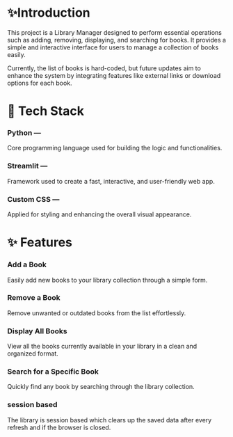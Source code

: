 # ✨Introduction
This project is a Library Manager designed to perform essential operations such as adding, removing, displaying, and searching for books. It provides a simple and interactive interface for users to manage a collection of books easily.

Currently, the list of books is hard-coded, but future updates aim to enhance the system by integrating features like external links or download options for each book.

# 🚀 Tech Stack
### Python — 
Core programming language used for building the logic and functionalities.

### Streamlit —
Framework used to create a fast, interactive, and user-friendly web app.

### Custom CSS —
Applied for styling and enhancing the overall visual appearance.

# ✨ Features
### Add a Book
Easily add new books to your library collection through a simple form.

### Remove a Book
Remove unwanted or outdated books from the list effortlessly.

### Display All Books
View all the books currently available in your library in a clean and organized format.

### Search for a Specific Book
Quickly find any book by searching through the library collection.

### session based 
The library is session based which clears up the saved data after every refresh and if the browser is closed.
